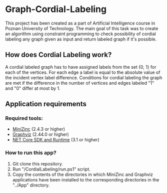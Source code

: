 # Graph-Cordial-Labeling
This project has been created as a part of Artificial Intelligence course in Poznan University of Technology. The main goal of this task was to create an algorithm using constraint programming to check possibility of cordial labeling any graph given as input and return labeled graph if it's possible. 
## How does Cordial Labeling work?
A cordial labeled graph has to have assigned labels from the set {0, 1} for each of the vertices. For each edge a label is equal to the absolute value of the incident vertex label difference. Conditions for cordial labeling the graph are met if the difference in the number of vertices and edges labeled "1" and "0" differ at most by 1.
## Application requirements
### Required tools:
- [MiniZinc](https://www.minizinc.org/) (2.4.3 or higher) 
- [Graphviz](https://graphviz.org/download/) (2.44.0 or higher)
- [NET Core SDK and Runtime](https://dotnet.microsoft.com/download) (3.1 or higher)
### How to run this app?
 1. Git clone this repository.
 2. Run "/CordialLabeling/run.ps1" script.
 3. Copy the contents of the directories in which MiniZinc and Graphviz applications have been installed to the corresponding directories in the "../App" directory.
